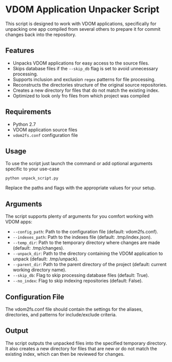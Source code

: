 # VDOM Application Unpacker Script

This script is designed to work with VDOM applications, specifically for unpacking one app compiled from several others to prepare it for commit changes back into the repository. 

## Features

- Unpacks VDOM applications for easy access to the source files.
- Skips database files if the `--skip_db` flag is set to avoid unnecessary processing.
- Supports inclusion and exclusion `regex` patterns for file processing.
- Reconstructs the directories structure of the original source repositories.
- Creates a new directory for files that do not match the existing index.
- Optimized to look only fro files from which project was compiled

## Requirements

- Python 2.7
- VDOM application source files
- `vdom2fs.conf` configuration file

## Usage

To use the script just launch the command or add optional arguments specific to your use-case

```
python unpack_script.py
```
Replace the paths and flags with the appropriate values for your setup.

## Arguments

The script supports plenty of arguments for you comfort working with VDOM apps:

* `--config_path`: Path to the configuration file (default: vdom2fs.conf).
* `--indexes_path`: Path to the indexes file (default: .tmp/index.json).
* `--temp_dir`: Path to the temporary directory where changes  are made (default: .tmp/changes).
* `--unpack_dir`: Path to the directory containing the VDOM application to unpack (default: .tmp/unpack).
* `--parent_dir`: Path to the parent directory of the project (default: current working directory name).
* `--skip_db`: Flag to skip processing database files (default: True).
* `--no_index`: Flag to skip indexing repositories (default: False).

## Configuration File
The vdom2fs.conf file should contain the settings for the aliases, directories, and patterns for include/exclude criteria.

## Output
The script outputs the unpacked files into the specified temporary directory. It also creates a new directory for files that are new or do not match the existing index, which can then be reviewed for changes.
